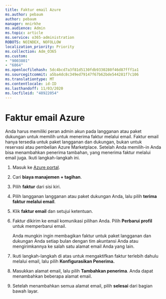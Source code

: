 ```yaml
---
title: Faktur email Azure
ms.author: pebaum
author: pebaum
manager: mnirkhe
ms.audience: Admin
ms.topic: article
ms.service: o365-administration
ROBOTS: NOINDEX, NOFOLLOW
localization_priority: Priority
ms.collection: Adm_O365
ms.custom:
- "9003801"
- "6864"
ms.openlocfilehash: 5dc4bcd7a3f81d5130fdb9330280f46d87fff1a1
ms.sourcegitcommit: a5ba4dc8c349ed79147f67b62bde544281f7c106
ms.translationtype: MT
ms.contentlocale: id-ID
ms.lasthandoff: 11/03/2020
ms.locfileid: "48922054"
---
```

# <a name="azure-email-invoicing"></a>Faktur email Azure

Anda harus memiliki peran admin akun pada langganan atau paket dukungan untuk memilih untuk menerima faktur melalui email. Faktur email hanya tersedia untuk paket langganan dan dukungan, bukan untuk reservasi atau pembelian Azure Marketplace. Setelah Anda memilih-in Anda bisa menambahkan penerima tambahan, yang menerima faktur melalui email juga. Ikuti langkah-langkah ini.

1. Masuk ke [Azure portal](https://portal.azure.com/).
2. Cari **biaya manajemen + tagihan**.
3. Pilih **faktur** dari sisi kiri.
4. Pilih langganan langganan atau paket dukungan Anda, lalu pilih **terima faktur melalui email**.
5. Klik **faktur email** dan setujui ketentuan.
6. Faktur dikirim ke email komunikasi pilihan Anda. Pilih **Perbarui profil** untuk memperbarui email.  

    Anda mungkin ingin membagikan faktur untuk paket langganan dan dukungan Anda setiap bulan dengan tim akuntansi Anda atau mengirimkannya ke salah satu alamat email Anda yang lain.  

7. Ikuti langkah-langkah di atas untuk mengaktifkan faktur terlebih dahulu melalui email, lalu pilih  **Konfigurasikan Penerima.**
8. Masukkan alamat email, lalu pilih **Tambahkan penerima**. Anda dapat menambahkan beberapa alamat email.
9. Setelah menambahkan semua alamat email, pilih **selesai** dari bagian bawah layar.
